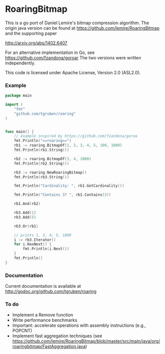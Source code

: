 RoaringBitmap 
=============

This is a go port of Daniel Lemire's bitmap compression algorithm.  The origin java version can be found at https://github.com/lemire/RoaringBitmap and the supporting paper

http://arxiv.org/abs/1402.6407

For an alternative implementation in Go, see https://github.com/fzandona/goroar
The two versions were written independently.

This code is licensed under Apache License, Version 2.0 (ASL2.0). 

### Example

```go
package main

import (
    "fmt"
    "github.com/tgruben/roaring"
)


func main() {
    // example inspired by https://github.com/fzandona/goroa
    fmt.Println("==roaring==")
    rb1 := roaring.BitmapOf(1, 2, 3, 4, 5, 100, 1000)
    fmt.Println(rb1.String())

    rb2 := roaring.BitmapOf(3, 4, 1000)
    fmt.Println(rb2.String())

    rb3 := roaring.NewRoaringBitmap()
    fmt.Println(rb3.String())

    fmt.Println("Cardinality: ", rb1.GetCardinality())

    fmt.Println("Contains 3? ", rb1.Contains(3))

    rb1.And(rb2)

    rb3.Add(1)
    rb3.Add(5)

    rb3.Or(rb1)

    // prints 1, 3, 4, 5, 1000
    i := rb3.Iterator()
    for i.HasNext() {
        fmt.Println(i.Next())
    }
    fmt.Println()
}
```



### Documentation

Current documentation is available at http://godoc.org/github.com/tgruben/roaring

### To do

  - Implement a Remove function
  - Write performance benchmarks
  - Important: accelerate operations with assembly instructions (e.g., POPCNT)
  - Implement fast aggregation techniques (see https://github.com/lemire/RoaringBitmap/blob/master/src/main/java/org/roaringbitmap/FastAggregation.java)